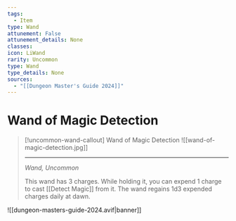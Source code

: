 ```yaml
---
tags:
  - Item
type: Wand
attunement: False
attunement_details: None
classes:
icon: LiWand
rarity: Uncommon
type: Wand
type_details: None
sources: 
  - "[[Dungeon Master's Guide 2024]]"
---
```

# Wand of Magic Detection
>[!uncommon-wand-callout] Wand of Magic Detection
>![[wand-of-magic-detection.jpg]]
>
>---
>_Wand, Uncommon_
>
>This wand has 3 charges. While holding it, you can expend 1 charge to cast [[Detect Magic]] from it. The wand regains 1d3 expended charges daily at dawn.
>


![[dungeon-masters-guide-2024.avif|banner]]